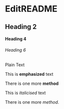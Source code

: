 # EditREADME
## Heading 2 

#### Heading 4

###### Heading 6 

Plain Text

This is **emphasized** text

There is one more __method__

This is _italicised_ text

There is one more *method*.
